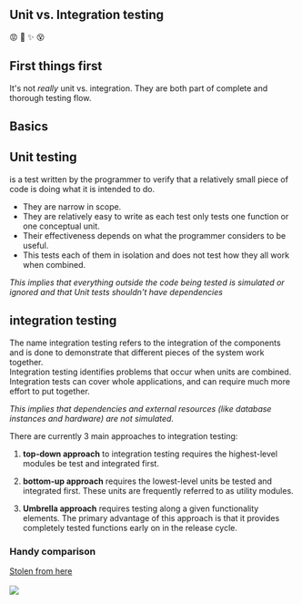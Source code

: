 ## Unit vs. Integration testing
:rage: :facepunch: :sparkles: :dizzy_face:

## First things first
It's not _really_ unit vs. integration. They are both part of complete and thorough testing flow.

Basics
---
## Unit testing ##
is a test written by the programmer to verify that a relatively small piece of code is doing what it is intended to do.

* They are narrow in scope.
* They are relatively easy to write as each test only tests one function or one conceptual unit.
* Their effectiveness depends on what the programmer considers to be useful.
* This tests each of them in isolation and does not test how they all work when combined. <br>


*This implies that everything outside the code being tested is simulated or ignored and that Unit tests shouldn't have dependencies*


## integration testing ##
The name integration testing refers to the integration of the components and is done to demonstrate that different pieces of the system work together.<br>
Integration testing identifies problems that occur when units are combined.<br>
Integration tests can cover whole applications, and can require much more effort to put together.

*This implies that dependencies and external resources (like database instances and hardware) are not simulated.*

There are currently 3 main approaches to integration testing:

1. **top-down approach** to integration testing requires the highest-level modules be test and integrated first.

2. **bottom-up approach** requires the lowest-level units be tested and integrated first. These units are frequently referred to as utility modules.

3. **Umbrella approach** requires testing along a given functionality elements. The primary advantage of this approach is that it provides completely tested functions early on in the release cycle.


### Handy comparison
[Stolen from here](http://www.softwaretestingclass.com/what-is-difference-between-unit-testing-and-integration-testing/)
 <br> <br>
![](/assets/unit--v-int-image.png)
